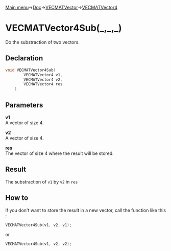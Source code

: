[Main menu](../../../../Readme.md)->[Doc](../../../VECMATKit.md)->[VECMATVector](../../VECMATVector.md)->[VECMATVector4](../../VECMATVector4.md)

# VECMATVector4Sub(\_,\_,\_)
Do the substraction of two vectors.

## **Declaration**
```C
void VECMATVector4Sub(
        VECMATVector4 v1,
        VECMATVector4 v2,
        VECMATVector4 res
    )
```


## **Parameters**
**v1**  
A vector of size 4.

**v2**  
A vector of size 4.

**res**  
The vector of size 4 where the result will be stored.

## **Result**
The substraction of `v1` by `v2` in `res`

## **How to**
If you don't want to store the result in a new vector, call the function like this :
```C
VECMATVector4Sub(v1, v2, v1);
```
or
```C
VECMATVector4Sub(v1, v2, v2);
```
